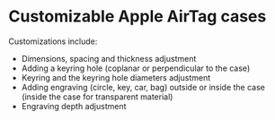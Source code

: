 Customizable Apple AirTag cases
===============================

Customizations include:
  * Dimensions, spacing and thickness adjustment
  * Adding a keyring hole (coplanar or perpendicular to the case)
  * Keyring and the keyring hole diameters adjustment
  * Adding engraving (circle, key, car, bag) outside or inside the case (inside the case for transparent material)
  * Engraving depth adjustment
